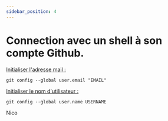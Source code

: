 ```yaml
--- 
sidebar_position: 4
---
```


# Connection avec un shell à son compte Github.

<u>Initialiser l'adresse mail :</u>

```shell
git config --global user.email "EMAIL"
```

<u>Initialiser le nom d'utilisateur :</u>

```shell
git config --global user.name USERNAME
```

Nico